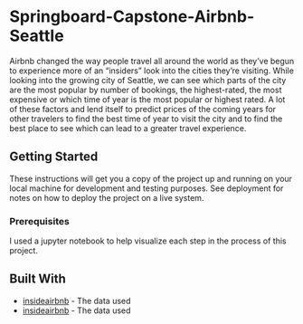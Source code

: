 # Springboard-Capstone-Airbnb-Seattle

Airbnb changed the way people travel all around the world as they’ve begun to experience more of an “insiders” look into the cities they’re visiting. While looking into the growing city of Seattle, we can see which parts of the city are the most popular by number of bookings, the highest-rated, the most expensive or which time of year is the most popular or highest rated. A lot of these factors and lend itself to predict prices of the coming years for other travelers to find the best time of year to visit the city and to find the best place to see which can lead to a greater travel experience. 

## Getting Started

These instructions will get you a copy of the project up and running on your local machine for development and testing purposes. See deployment for notes on how to deploy the project on a live system.

### Prerequisites

I used a jupyter notebook to help visualize each step in the process of this project.

## Built With

* [insideairbnb](http://insideairbnb.com/seattle/) - The data used
* [insideairbnb](http://insideairbnb.com/get-the-data.html) - The data used

